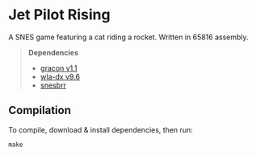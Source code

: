 Jet Pilot Rising
================

A SNES game featuring a cat riding a rocket.
Written in 65816 assembly.

> **Dependencies**
> - [gracon v1.1](https://github.com/MatthiasNagler/gracon/releases/tag/v1.1)
> - [wla-dx v9.6](https://github.com/vhelin/wla-dx/releases/tag/v9.6)
> - [snesbrr](https://github.com/boldowa/snesbrr/releases/tag/2006-12-13%2Bb0.10)

Compilation
-----------

To compile, download & install dependencies, then run:
```
make
```
